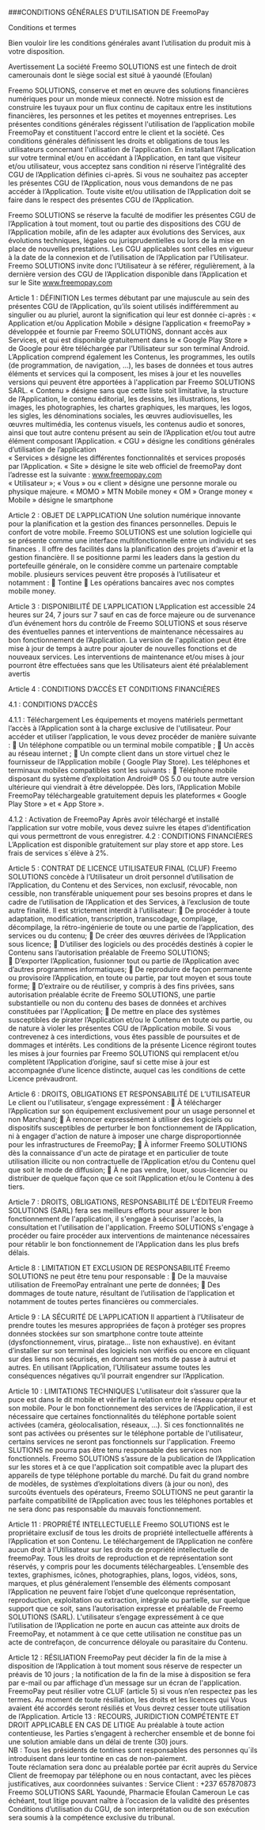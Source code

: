 ###CONDITIONS GÉNÉRALES D’UTILISATION DE FreemoPay 

Conditions et termes 

Bien vouloir lire les conditions générales avant l’utilisation du produit mis à votre disposition. 

Avertissement 
La société Freemo SOLUTIONS est une fintech de droit camerounais dont le siège social est situé à 
yaoundé (Efoulan) 

Freemo SOLUTIONS, conserve et met en œuvre des solutions financières numériques pour un monde 
mieux connecté. Notre mission est de construire les tuyaux pour un flux continu de capitaux entre les 
institutions financières, les personnes et les petites et moyennes entreprises. 
Les présentes conditions générales régissent l'utilisation de l’application mobile FreemoPay et constituent 
l'accord entre le client et la société. Ces conditions générales définissent les droits et obligations de tous les 
utilisateurs concernant l'utilisation de l’application. 
En installant l’Application sur votre terminal et/ou en accédant à l’Application, en tant que visiteur et/ou 
utilisateur, vous acceptez sans condition ni réserve l’intégralité des CGU de l’Application définies ci-après. 
Si vous ne souhaitez pas accepter les présentes CGU de l’Application, nous vous demandons de ne pas 
accéder à l’Application. 
Toute visite et/ou utilisation de l’Application doit se faire dans le respect des présentes CGU de 
l’Application. 

Freemo SOLUTIONS se réserve la faculté de modifier les présentes CGU de l’Application à tout moment, 
tout ou partie des dispositions des CGU de l’Application mobile, afin de les adapter aux évolutions des 
Services, aux évolutions techniques, légales ou jurisprudentielles ou lors de la mise en place de nouvelles 
prestations. Les CGU applicables sont celles en vigueur à la date de la connexion et de l’utilisation de 
l’Application par l’Utilisateur. 
Freemo SOLUTIONS invite donc l’Utilisateur à se référer, régulièrement, à la dernière version des CGU de 
l’Application disponible dans l’Application et sur le Site www.freemopay.com  


Article 1 : DÉFINITION 
Les termes débutant par une majuscule au sein des présentes CGU de l’Application, qu’ils soient utilisés 
indifféremment au singulier ou au pluriel, auront la signification qui leur est donnée ci-après : 
« Application et/ou Application Mobile » désigne l’application « freemoPay » développée et fournie par 
Freemo SOLUTIONS, donnant accès aux Services, et qui est disponible gratuitement dans le « Google Play 
Store » de Google pour être téléchargée par l’Utilisateur sur son terminal Android. L’Application comprend 
également les Contenus, les programmes, les outils (de programmation, de navigation, …), les bases de 
données et tous autres éléments et services qui la composent, les mises à jour et les nouvelles versions qui 
peuvent être apportées à l'application par Freemo SOLUTIONS SARL. 
« Contenu » désigne sans que cette liste soit limitative, la structure de l’Application, le contenu éditorial, 
les dessins, les illustrations, les images, les photographies, les chartes graphiques, les marques, les logos, 
les sigles, les dénominations sociales, les œuvres audiovisuelles, les œuvres multimédia, les contenus 
visuels, les contenus audio et sonores, ainsi que tout autre contenu présent au sein de l’Application et/ou 
tout autre élément composant l’Application. 
« CGU » désigne les conditions générales d’utilisation de l’application  
« Services » désigne les différentes fonctionnalités et services proposés par l’Application. 
« Site » désigne le site web officiel de freemoPay dont l’adresse est la suivante : www.freemopay.com  
« Utilisateur »; « Vous » ou « client » désigne une personne morale ou physique majeure. 
« MOMO » MTN Mobile money 
« OM » Orange money 
« Mobile » désigne le smartphone 


Article 2 : OBJET DE L’APPLICATION 
Une solution numérique innovante pour la planification et la gestion des finances personnelles. Depuis le 
confort de votre mobile. 
Freemo SOLUTIONS est une solution logicielle qui se présente comme une interface multifonctionnelle 
entre un individu et ses finances . Il offre des facilités dans la planification des projets d'avenir et la gestion 
financière. Il se positionne parmi les leaders dans la gestion du portefeuille générale, on le considère 
comme un partenaire comptable mobile. 
plusieurs services peuvent être proposés à l’utilisateur et notamment : 
 Tontine 
 Les opérations bancaires avec nos comptes mobile money. 


Article 3 : DISPONIBILITÉ DE L’APPLICATION 
L’Application est accessible 24 heures sur 24, 7 jours sur 7 sauf en cas de force majeure ou de survenance 
d’un événement hors du contrôle de Freemo SOLUTIONS et sous réserve des éventuelles pannes et 
interventions de maintenance nécessaires au bon fonctionnement de l’Application. 
La version de l'application peut être mise à jour de temps à autre pour ajouter de nouvelles fonctions et de 
nouveaux services. 
Les interventions de maintenance et/ou mises à jour pourront être effectuées sans que les Utilisateurs aient 
été préalablement avertis 


Article 4 : CONDITIONS D’ACCÈS ET CONDITIONS 
FINANCIÈRES 

4.1 : CONDITIONS D’ACCÈS 

4.1.1 : Téléchargement 
Les équipements et moyens matériels permettant l’accès à l’Application sont à la charge exclusive de 
l'utilisateur. 
Pour accéder et utiliser l’application, le vous devez procéder de manière suivante : 
 Un téléphone compatible ou un terminal mobile compatible ; 
 Un accès au réseau internet ; 
 Un compte client dans un store virtuel chez le fournisseur de l’Application mobile ( Google Play 
Store). 
Les téléphones et terminaux mobiles compatibles sont les suivants : 
 Téléphone mobile disposant du système d’exploitation Android® OS 5.0 ou toute autre version 
ultérieure qui viendrait à être développée. 
Dès lors, l’Application Mobile FreemoPay téléchargeable gratuitement depuis les plateformes « Google 
Play Store » et « App Store ». 


4.1.2 : Activation de FreemoPay 
Après avoir téléchargé et installé l’application sur votre mobile, vous devez suivre les étapes 
d’identification qui vous permettront de vous enregistrer. 
4.2 : CONDITIONS FINANCIÈRES 
L’Application est disponible gratuitement sur play store et app store. Les frais de services s´élève à 2%. 


Article 5 : CONTRAT DE LICENCE UTILISATEUR FINAL 
(CLUF) 
Freemo SOLUTIONS concède à l’Utilisateur un droit personnel d’utilisation de l’Application, du Contenu 
et des Services, non exclusif, révocable, non cessible, non transférable uniquement pour ses besoins propres 
et dans le cadre de l’utilisation de l’Application et des Services, à l’exclusion de toute autre finalité. 
Il est strictement interdit à l’utilisateur: 
 De procéder à toute adaptation, modification, transcription, transcodage, compilage, décompilage, 
la rétro-ingénierie de toute ou une partie de l’application, des services ou du contenu; 
 De créer des œuvres dérivées de l’Application sous licence; 
 D’utiliser des logiciels ou des procédés destinés à copier le Contenu sans l’autorisation préalable 
de Freemo SOLUTIONS;  
 D’exporter l’Application, fusionner tout ou partie de l’Application avec d’autres programmes 
informatiques; 
 De reproduire de façon permanente ou provisoire l’Application, en toute ou partie, par tout moyen 
et sous toute forme; 
 D’extraire ou de réutiliser, y compris à des fins privées, sans autorisation préalable écrite de 
Freemo SOLUTIONS, une partie substantielle ou non du contenu des bases de données et archives 
constituées par l'Application; 
 De mettre en place des systèmes susceptibles de pirater l’Application et/ou le Contenu en toute ou 
partie, ou de nature à violer les présentes CGU de l’Application mobile. 
Si vous contrevenez à ces interdictions, vous êtes passible de poursuites et de dommages et intérêts. Les 
conditions de la présente Licence régiront toutes les mises à jour fournies par Freemo SOLUTIONS qui 
remplacent et/ou complètent l’Application d’origine, sauf si cette mise à jour est accompagnée d’une 
licence distincte, auquel cas les conditions de cette Licence prévaudront. 


Article 6 : DROITS, OBLIGATIONS ET RESPONSABILITÉ DE 
L’UTILISATEUR 
Le client ou l'utilisateur, s’engage expressément : 
 À télécharger l’Application sur son équipement exclusivement pour un usage personnel et non 
Marchand; 
 À renoncer expressément à utiliser des logiciels ou dispositifs susceptibles de perturber le bon 
fonctionnement de l’Application, ni à engager d'action de nature à imposer une charge 
disproportionnée pour les infrastructures de FreemoPay; 
 À informer Freemo SOLUTIONS dès la connaissance d'un acte de piratage et en particulier de 
toute utilisation illicite ou non contractuelle de l’Application et/ou du Contenu quel que soit le 
mode de diffusion; 
 À ne pas vendre, louer, sous-licencier ou distribuer de quelque façon que ce soit l’Application 
et/ou le Contenu à des tiers. 


Article 7 : DROITS, OBLIGATIONS, RESPONSABILITÉ DE 
L’ÉDITEUR 
Freemo SOLUTIONS (SARL) fera ses meilleurs efforts pour assurer le bon fonctionnement de 
l'application, il s'engage à sécuriser l'accès, la consultation et l'utilisation de l'application. 
Freemo SOLUTIONS s'engage à procéder ou faire procéder aux interventions de maintenance nécessaires 
pour rétablir le bon fonctionnement de l'Application dans les plus brefs délais. 


Article 8 : LIMITATION ET EXCLUSION DE 
RESPONSABILITÉ 
Freemo SOLUTIONS ne peut être tenu pour responsable : 
 De la mauvaise utilisation de FreemoPay entraînant une perte de données; 
 Des dommages de toute nature, résultant de l’utilisation de l’application et notamment de toutes 
pertes financières ou commerciales. 


Article 9 : LA SÉCURITÉ DE L’APPLICATION 
Il appartient à l’Utilisateur de prendre toutes les mesures appropriées de façon à protéger ses propres 
données stockées sur son smartphone contre toute atteinte (dysfonctionnement, virus, piratage… liste non 
exhaustive). en évitant d’installer sur son terminal des logiciels non vérifiés ou encore en cliquant sur des 
liens non sécurisés, en donnant ses mots de passe à autrui et autres. 
En utilisant l’Application, l’Utilisateur assume toutes les conséquences négatives qu’il pourrait engendrer 
sur l’Application. 


Article 10 : LIMITATIONS TECHNIQUES 
L'utilisateur doit s’assurer que la puce est dans le dit mobile et vérifier la relation entre le réseau opérateur 
et son mobile. 
Pour le bon fonctionnement des services de l’Application, il est nécessaire que certaines fonctionnalités du 
téléphone portable soient activées (caméra, géolocalisation, réseaux, …). Si ces fonctionnalités ne sont pas 
activées ou présentes sur le téléphone portable de l'utilisateur, certains services ne seront pas fonctionnels 
sur l'application. Freemo SLUTIONS ne pourra pas être tenu responsable des services non fonctionnels. 
Freemo SOLUTIONS s’assure de la publication de l’Application sur les stores et à ce que l'application soit 
compatible avec la plupart des appareils de type téléphone portable du marché. Du fait du grand nombre de 
modèles, de systèmes d’exploitations divers (à jour ou non), des surcoûts éventuels des opérateurs, Freemo 
SOLUTIONS ne peut garantir la parfaite compatibilité de l’Application avec tous les téléphones portables 
et ne sera donc pas responsable du mauvais fonctionnement. 


Article 11 : PROPRIÉTÉ INTELLECTUELLE 
Freemo SOLUTIONS est le propriétaire exclusif de tous les droits de propriété intellectuelle afférents à 
l’Application et son Contenu. Le téléchargement de l’Application ne confère aucun droit à l’Utilisateur sur 
les droits de propriété intellectuelle de freemoPay. 
Tous les droits de reproduction et de représentation sont réservés, y compris pour les documents 
téléchargeables. L’ensemble des textes, graphismes, icônes, photographies, plans, logos, vidéos, sons, 
marques, et plus généralement l’ensemble des éléments composant l’Application ne peuvent faire l’objet 
d’une quelconque représentation, reproduction, exploitation ou extraction, intégrale ou partielle, sur 
quelque support que ce soit, sans l’autorisation expresse et préalable de Freemo SOLUTIONS (SARL). 
L'utilisateur s’engage expressément à ce que l’utilisation de l’Application ne porte en aucun cas atteinte aux 
droits de FreemoPay, et notamment à ce que cette utilisation ne constitue pas un acte de contrefaçon, de 
concurrence déloyale ou parasitaire du Contenu. 


Article 12 : RÉSILIATION 
FreemoPay peut décider la fin de la mise à disposition de l’Application à tout moment sous réserve de 
respecter un préavis de 10 jours ; la notification de la fin de la mise à disposition se fera par e-mail ou par 
affichage d’un message sur un écran de l'application. 
FreemoPay peut résilier votre CLUF (article 5) si vous n’en respectez pas les termes. 
Au moment de toute résiliation, les droits et les licences qui Vous avaient été accordés seront résiliés et 
Vous devrez cesser toute utilisation de l’Application. 
Article 13 : RECOURS, JURIDICTION COMPÉTENTE ET 
DROIT APPLICABLE EN CAS DE LITIGE 
Au préalable à toute action contentieuse, les Parties s’engagent à rechercher ensemble et de bonne foi une 
solution amiable dans un délai de trente (30) jours.  
NB : Tous les présidents de tontines sont responsables des personnes qu´ils introduisent dans leur tontine 
en cas de non-paiement.  
Toute réclamation sera donc au préalable portée par écrit auprès du Service Client de freemopay par 
téléphone ou en nous contactant, avec les pièces justificatives, aux coordonnées suivantes : 
Service Client : +237 657870873 
Freemo SOLUTIONS SARL 
Yaoundé, Pharmacie Efoulan 
Cameroun 
Le cas échéant, tout litige pouvant naître à l’occasion de la validité des présentes Conditions d’utilisation 
du CGU, de son interprétation ou de son exécution sera soumis à la compétence exclusive du tribunal. 
